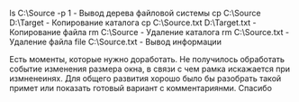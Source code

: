 ls C:\Source -p 1 - Вывод дерева файловой системы
cp C:\Source D:\Target - Копирование каталога
cp C:\Source.txt D:\Target.txt - Копирование файла
rm C:\Source - Удаление каталога
rm C:\Source.txt - Удаление файла
file C:\Source.txt - Вывод информации

Есть моменты, которые нужно доработать. 
Не получилось обработать событие изменения размера окна, в связи с чем рамка искажается при измненеинях.
Для общего развития хорошо было бы разобрать такой примет или показать готовый вариант с комментариянми.
Спасибо